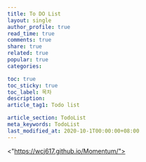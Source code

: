 ```yaml
---
title: To DO List
layout: single
author_profile: true
read_time: true
comments: true
share: true
related: true
popular: true
categories:

toc: true
toc_sticky: true
toc_label: 목차
description: 
article_tag1: Todo list

article_section: TodoList
meta_keywords: TodoList
last_modified_at: 2020-10-1T00:00:00+08:00
---
```


<"https://wcj617.github.io/Momentum/">



